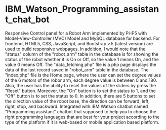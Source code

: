 # IBM_Watson_Programming_assistant_chat_bot
Responsive Control panel for a Robot Arm implemented by PHP5  with Model-View-Controller (MVC) Model and MySQL database for backend. For frontend, HTML5, CSS, JavaScript, and Bootstrap v.5 (latest version) are used to build responsive webpages. In addition, I would note that the "status" column of the "robot_arm" table in the database is for showing the status of the robot whether it is On or Off, so the value 1 means On, and the value 0 means Off. The "data_fetching.php" file is a php page displays the data of the last record saved in "robot_arm" table in the database. The "index.php" file is the Home page, where the user can set the degree values of the 6 motors of the robor arm, each degree value is between 0 and 180. Also, the user has the ability to reset the values of the sliders by press the "Reset" button. Moreover, the "On" button is to set the status to 1, and the "Off" button is to set the status to 0. In addition, there are 5 buttons to set the direction value of the robot base, the direction can be forward, left, right, stop, and backward.
Integrated with IBM Watson chatbot named "Programming assistant" chatbot that supposed to help you to choose the right programming languages that are best for your project according to the type of the platform if it is web-based or mobile application based platform.
